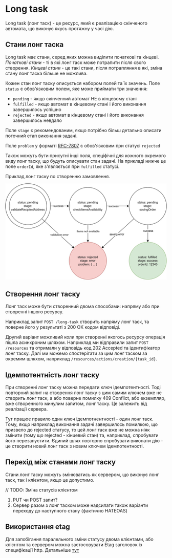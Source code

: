 # Long task

Long task (лонг таск) - це ресурс, який є реалізацією скінченого автомата, що виконує якусь протяжну у часі дію. 

## Стани лонг таска
Long task має стани, серед яких можна виділити початкові та кінцеві. *Початкові стани* - ті в які лонг таск може
потрапити після свого створення. *Кінцеві стани* - це такі стани, після потрапляння в які, зміна стану лонг таска більше
не можлива.

Кожен стан лонг таску описується набором полей та їх значень. Поле `status` є обов'язковим полем, яке може приймати три
значення:
- `pending` - якщо скінченний автомат НЕ в кінцевому стані
- `fulfilled` - якщо автомат в кінцевому стані і його виконання завершилось успішно
- `rejected` - якщо автомат в кінцевому стані і його виконання завершилось невдало

Поле `stage` є рекомендованим, якщо потрібно більш детально описати поточний етап виконання задачі. 

Поле `problem` у форматі [RFC-7807](https://www.rfc-editor.org/rfc/rfc7807) є обов'язковим при статусі `rejected`

Також можуть бути присутні інші поля, спеціфічні для кожного окремого виду лонг таску, що будуть описувати стан задачі.
На прикладі нижче це поле `orderId`, яке з'являється при `fulfilled` статусі.

Приклад лонг таску по створенню замовлення.

![Order creating stages](img/specification/creating-order-stages.jpg)

## Створення лонг таску

Лонг таск може бути створенний двома способами: напряму або при створенні іншого ресурсу.

Наприклад запит `POST /long-task` створить напряму лонг таск, та поверне його у результаті з 200 OK кодом відповіді.

Другий варіант можливий коли при створенні якогось ресурсу операція пішла асинхроним шляхом. Наприклад ми відправили
запит `POST /resources` та отримали у відповідь код 202 Accepted та ідентифікатор лонг таску. Далі ми можемо
спостерігати за цим лонг таском за окремим шляхом, наприклад `/resources/actions/creation/{task_id}`.

## Ідемпотентність лонг таску

При створенні лонг таску можна передати ключ ідемпотентності. Тоді повторний запит на створення лонг таску з цим самим
ключем вже не створить лонг таск, а або поверне помилку 409 Conflict, або екземпляр, вже створенного минулим запитом,
лонг таску. Це залежить від реалізації сервера.

Тут працює правило один ключ ідемпотнентності - один лонг таск. Тому, якщо наприклад виконання задачі завершилось помилкою,
що призвело до rejected статусу, то цей лонг таск вже не можна ніяк змінити (тому що rejected - кінцевий стан) та,
наприклад, спробувати його перезапустити. Єдиний шлях повторно спробувати виконати дію - це створити новий лонг таск
з новим ключем ідемпотентності.

## Перехід між станами лонг таску

Стани лонг таску можуть змінюватись як сервером, що виконує лонг таск, так і клієнтом, якщо це допустимо.

// TODO: Зміна статусів клієнтом
1. PUT чи POST запит?
2. Сервер разом з лонг таском може надсилати також варіанти переходу до наступного стану (фактично HATEOAS)

## Використання etag

Для запобігання паралельного зміни статусу двома клієнтами, або клієнтом та сервером можна застосовувати Etag заголовок
із специфікації http. Детальніше [тут](https://developer.mozilla.org/ru/docs/Web/HTTP/Headers/ETag)